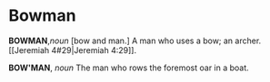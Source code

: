 # Bowman

**BOWMAN**,_noun_ \[bow and man.\] A man who uses a bow; an archer. [[Jeremiah 4#29|Jeremiah 4:29]].

**BOW'MAN**, _noun_ The man who rows the foremost oar in a boat.